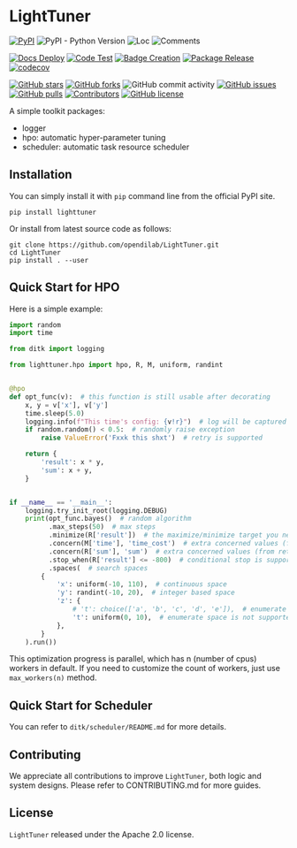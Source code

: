 # LightTuner


[![PyPI](https://img.shields.io/pypi/v/lighttuner)](https://pypi.org/project/lighttuner/)
![PyPI - Python Version](https://img.shields.io/pypi/pyversions/lighttuner)
![Loc](https://img.shields.io/endpoint?url=https://gist.githubusercontent.com/HansBug/cfbcfc91f1353f1d4b2607c433d46bd6/raw/loc.json)
![Comments](https://img.shields.io/endpoint?url=https://gist.githubusercontent.com/HansBug/cfbcfc91f1353f1d4b2607c433d46bd6/raw/comments.json)

[![Docs Deploy](https://github.com/opendilab/LightTuner/workflows/Docs%20Deploy/badge.svg)](https://github.com/opendilab/LightTuner/actions?query=workflow%3A%22Docs+Deploy%22)
[![Code Test](https://github.com/opendilab/LightTuner/workflows/Code%20Test/badge.svg)](https://github.com/opendilab/LightTuner/actions?query=workflow%3A%22Code+Test%22)
[![Badge Creation](https://github.com/opendilab/LightTuner/workflows/Badge%20Creation/badge.svg)](https://github.com/opendilab/LightTuner/actions?query=workflow%3A%22Badge+Creation%22)
[![Package Release](https://github.com/opendilab/LightTuner/workflows/Package%20Release/badge.svg)](https://github.com/opendilab/LightTuner/actions?query=workflow%3A%22Package+Release%22)
[![codecov](https://codecov.io/gh/opendilab/LightTuner/branch/main/graph/badge.svg?token=XJVDP4EFAT)](https://codecov.io/gh/opendilab/LightTuner)

[![GitHub stars](https://img.shields.io/github/stars/opendilab/LightTuner)](https://github.com/opendilab/LightTuner/stargazers)
[![GitHub forks](https://img.shields.io/github/forks/opendilab/LightTuner)](https://github.com/opendilab/LightTuner/network)
![GitHub commit activity](https://img.shields.io/github/commit-activity/m/opendilab/LightTuner)
[![GitHub issues](https://img.shields.io/github/issues/opendilab/LightTuner)](https://github.com/opendilab/LightTuner/issues)
[![GitHub pulls](https://img.shields.io/github/issues-pr/opendilab/LightTuner)](https://github.com/opendilab/LightTuner/pulls)
[![Contributors](https://img.shields.io/github/contributors/opendilab/LightTuner)](https://github.com/opendilab/LightTuner/graphs/contributors)
[![GitHub license](https://img.shields.io/github/license/opendilab/LightTuner)](https://github.com/opendilab/LightTuner/blob/master/LICENSE)

A simple toolkit packages:
  - logger
  - hpo: automatic hyper-parameter tuning
  - scheduler: automatic task resource scheduler


## Installation

You can simply install it with `pip` command line from the official PyPI site.

```shell
pip install lighttuner
```

Or install from latest source code as follows:
```shell
git clone https://github.com/opendilab/LightTuner.git
cd LightTuner
pip install . --user
```

## Quick Start for HPO

Here is a simple example:

```python
import random
import time

from ditk import logging

from lighttuner.hpo import hpo, R, M, uniform, randint


@hpo
def opt_func(v):  # this function is still usable after decorating
    x, y = v['x'], v['y']
    time.sleep(5.0)
    logging.info(f"This time's config: {v!r}")  # log will be captured
    if random.random() < 0.5:  # randomly raise exception
        raise ValueError('Fxxk this shxt')  # retry is supported

    return {
        'result': x * y,
        'sum': x + y,
    }


if __name__ == '__main__':
    logging.try_init_root(logging.DEBUG)
    print(opt_func.bayes()  # random algorithm
          .max_steps(50)  # max steps
          .minimize(R['result'])  # the maximize/minimize target you need to optimize,
          .concern(M['time'], 'time_cost')  # extra concerned values (from metrics)
          .concern(R['sum'], 'sum')  # extra concerned values (from return value of function)
          .stop_when(R['result'] <= -800)  # conditional stop is supported
          .spaces(  # search spaces
        {
            'x': uniform(-10, 110),  # continuous space
            'y': randint(-10, 20),  # integer based space
            'z': {
                # 't': choice(['a', 'b', 'c', 'd', 'e']),  # enumerate space
                't': uniform(0, 10),  # enumerate space is not supported in bayesian optimization
            },
        }
    ).run())

```

This optimization progress is parallel, which has n (number of cpus) workers in default. If you need to customize the count of workers, just use `max_workers(n)` method.

## Quick Start for Scheduler
You can refer to `ditk/scheduler/README.md` for more details.

## Contributing

We appreciate all contributions to improve `LightTuner`, both logic and system designs. Please refer to CONTRIBUTING.md for more guides.


## License

`LightTuner` released under the Apache 2.0 license.
